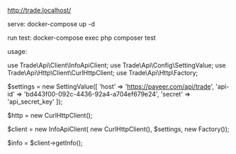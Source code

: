 http://trade.localhost/

serve:
docker-compose up -d

run test:
docker-compose exec php composer test


usage:

use Trade\Api\Client\InfoApiClient;
use Trade\Api\Config\SettingValue;
use Trade\Api\Http\Client\CurlHttpClient;
use Trade\Api\Http\Factory;

$settings = new SettingValue([
    'host' => 'https://payeer.com/api/trade',
    'api-id' => 'bd443f00-092c-4436-92a4-a704ef679e24',
    'secret' => 'api_secret_key'
]);

$http = new CurlHttpClient();

$client = new InfoApiClient(
    new CurlHttpClient(), 
    $settings, 
    new Factory());

$info = $client->getInfo();